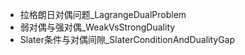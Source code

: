 

- 拉格朗日对偶问题_LagrangeDualProblem
- 弱对偶与强对偶_WeakVsStrongDuality
- Slater条件与对偶间隙_SlaterConditionAndDualityGap